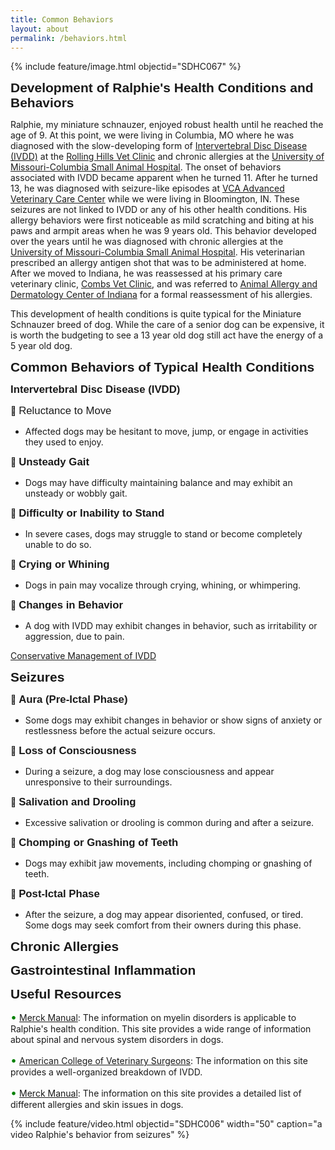 ```yaml
---
title: Common Behaviors
layout: about
permalink: /behaviors.html
---
```


{% include feature/image.html objectid="SDHC067" %}

<span style="font-family: 'Bradley Hand ITC', sans-serif; font-size: 1.5em; font-weight: bold">Development of Ralphie's Health Conditions and Behaviors</span>

Ralphie, my miniature schnauzer, enjoyed robust health until he reached the age of 9. At this point, we were living in Columbia, MO where he was diagnosed with the slow-developing form of [Intervertebral Disc Disease (IVDD)](https://www.youtube.com/watch?v=u3DFNXvUEH0) at the [Rolling Hills Vet Clinic](https://rollinghillsvethospital.com/) and chronic allergies at the [University of Missouri-Columbia Small Animal Hospital](https://vhc.missouri.edu/small-animal-hospital/). The onset of behaviors associated with IVDD became apparent when he turned 11. After he turned 13, he was diagnosed with seizure-like episodes at [VCA Advanced Veterinary Care Center](https://vcahospitals.com/advanced-veterinary-care-center) while we were living in Bloomington, IN. These seizures are not linked to IVDD or any of his other health conditions. His allergy behaviors were first noticeable as mild scratching and biting at his paws and armpit areas when he was 9 years old. This behavior developed over the years until he was diagnosed with chronic allergies at the [University of Missouri-Columbia Small Animal Hospital](https://vhc.missouri.edu/small-animal-hospital/). His veterinarian prescribed an allergy antigen shot that was to be administered at home. After we moved to Indiana, he was reassessed at his primary care veterinary clinic, [Combs Vet Clinic](https://www.combsvetclinic.com/), and was referred to [Animal Allergy and Dermatology Center of Indiana](https://www.aadci.com/) for a formal reassessment of his allergies.

This development of health conditions is quite typical for the Miniature Schnauzer breed of dog. While the care of a senior dog can be expensive, it is worth the budgeting to see a 13 year old dog still act have the energy of a 5 year old dog. 

<span style="font-family: 'Bradley Hand ITC', sans-serif; font-size: 1.5em; font-weight: bold">Common Behaviors of Typical Health Conditions

  <span style="font-family: 'Bradley Hand ITC', sans-serif; font-size: 1.2em; font-weight: bold">Intervertebral Disc Disease (IVDD)

🔵 <span style="font-family: 'Perpetua', sans-serif; font-size: 1.2em">Reluctance to Move
  
  - Affected dogs may be hesitant to move, jump, or engage in activities they used to enjoy.

🔵 <span style="font-family: 'Perpetua', sans-serif; font-size: 1.2em; font-weight: bold">Unsteady Gait
  - Dogs may have difficulty maintaining balance and may exhibit an unsteady or wobbly gait.

🔵 <span style="font-family: 'Perpetua', sans-serif; font-size: 1.2em; font-weight: bold">Difficulty or Inability to Stand
 
  - In severe cases, dogs may struggle to stand or become completely unable to do so.

🔵 <span style="font-family: 'Perpetua', sans-serif; font-size: 1.2em; font-weight: bold">Crying or Whining
 
 - Dogs in pain may vocalize through crying, whining, or whimpering.

🔵 <span style="font-family: 'Perpetua', sans-serif; font-size: 1.2em; font-weight: bold">Changes in Behavior
 
  - A dog with IVDD may exhibit changes in behavior, such as irritability or aggression, due to pain.

[Conservative Management of IVDD](https://www.youtube.com/watch?v=SN_Sodwrd68)

  <span style="font-family: 'Bradley Hand ITC', sans-serif; font-size: 1.5em; font-weight: bold">Seizures

🔵 <span style="font-family: 'Perpetua', sans-serif; font-size: 1.2em; font-weight: bold">Aura (Pre-Ictal Phase)
 
  - Some dogs may exhibit changes in behavior or show signs of anxiety or restlessness before the actual seizure occurs.

🔵 <span style="font-family: 'Perpetua', sans-serif; font-size: 1.2em; font-weight: bold">Loss of Consciousness
 
  - During a seizure, a dog may lose consciousness and appear unresponsive to their surroundings.

🔵 <span style="font-family: 'Perpetua', sans-serif; font-size: 1.2em; font-weight: bold">Salivation and Drooling

 - Excessive salivation or drooling is common during and after a seizure.

🔵 <span style="font-family: 'Perpetua', sans-serif; font-size: 1.2em; font-weight: bold">Chomping or Gnashing of Teeth
 
  - Dogs may exhibit jaw movements, including chomping or gnashing of teeth.

🔵 <span style="font-family: 'Perpetua', sans-serif; font-size: 1.2em; font-weight: bold">Post-Ictal Phase
 
  - After the seizure, a dog may appear disoriented, confused, or tired. Some dogs may seek comfort from their owners during this phase.

  <span style="font-family: 'Bradley Hand ITC', sans-serif; font-size: 1.5em; font-weight: bold">Chronic Allergies

  <span style="font-family: 'Bradley Hand ITC', sans-serif; font-size: 1.5em; font-weight: bold">Gastrointestinal Inflammation

<span style="font-family: 'Bradley Hand ITC', sans-serif; font-size: 1.5em; font-weight: bold">Useful Resources

<span style="color: green; font-size: large;">&bull;</span> [Merck Manual](https://www.merckvetmanual.com/nervous-system): The information on myelin disorders is applicable to Ralphie's health condition. This site provides a wide range of information about spinal and nervous system disorders in dogs.

<span style="color: green; font-size: large;">&bull;</span> [American College of Veterinary Surgeons](https://www.acvs.org/small-animal/intervertebral-disc-disease/): The information on this site provides a well-organized breakdown of IVDD.

<span style="color: green; font-size: large;">&bull;</span> [Merck Manual](https://www.merckvetmanual.com/dog-owners/ear-disorders-of-dogs/disorders-of-the-outer-ear-in-dogs#v39104914): The information on this site provides a detailed list of different allergies and skin issues in dogs. 

{% include feature/video.html objectid="SDHC006" width="50" caption="a video Ralphie's behavior from seizures" %}</span>


